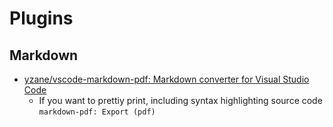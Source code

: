 # Plugins

## Markdown

- [yzane/vscode-markdown-pdf: Markdown converter for Visual Studio Code](https://github.com/yzane/vscode-markdown-pdf)
  - If you want to prettiy print, including syntax highlighting source code  ```markdown-pdf: Export (pdf)```

